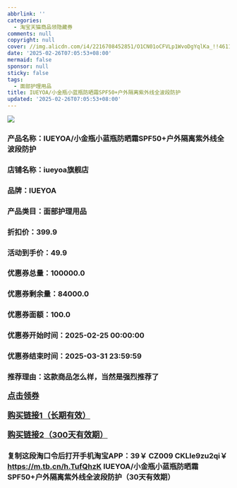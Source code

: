 ```yaml
---
abbrlink: ''
categories:
  - 淘宝天猫商品领隐藏券
comments: null
copyright: null
cover: //img.alicdn.com/i4/2216708452851/O1CN01oCFVLp1WvoDgYqlKa_!!4611686018427384307-0-item_pic.jpg
date: '2025-02-26T07:05:53+08:00'
mermaid: false
sponsor: null
sticky: false
tags:
  - 面部护理用品
title: IUEYOA/小金瓶小蓝瓶防晒霜SPF50+户外隔离紫外线全波段防护
updated: '2025-02-26T07:05:53+08:00'
--- 
```


![](//img.alicdn.com/i4/2216708452851/O1CN01oCFVLp1WvoDgYqlKa_!!4611686018427384307-0-item_pic.jpg)

### 产品名称：IUEYOA/小金瓶小蓝瓶防晒霜SPF50+户外隔离紫外线全波段防护
### 店铺名称：iueyoa旗舰店
### 品牌：IUEYOA
### 产品类目：面部护理用品
### 折扣价：399.9
### 活动到手价：49.9
### 优惠券总量：100000.0
### 优惠券剩余量：84000.0
### 优惠券面额：100.0
### 优惠券开始时间：2025-02-25 00:00:00	
### 优惠券结束时间：2025-03-31 23:59:59	
### 推荐理由：这款商品怎么样，当然是强烈推荐了

<p style="font-size: 18px; font-weight: bold;">
  <a href="https://uland.taobao.com/coupon/edetail?e=E6WqDWsnRemlhHvvyUNXZfh8CuWt5YH5OVuOuRD5gLJMmdsrkidbOWBzzpT26idJoLk%2BOzOlbACR0opnPqS3a3SvgO%2FD9Lh1DOsaTy8SCypMfbrtVj7OVfL81UqANGjDbK5tZZw%2BGMLyMW3eIAWKRa6LeGhgJY%2B%2F7NjcxRIBfQbVM%2Fe4LpP7Oq9ple94x%2FzCMxsQ6yc5MxGiDxkCisfK%2FBys3sPrR9YQl9JUUlFRIV%2BKKoz%2FahSTdjW6CW2SaWtRHsHfkY5nVlAaQcAM%2Fbtha%2FVFRdYYivihrJet%2BqUVTr96yT1iTBrcQH9UOeI3c89pIw1HptOkAICxfCnjenKqnEwNBUbTsArs&traceId=21665f9817407225954674899d132c&union_lens=lensId%3AOPT%401740722605%402132ee7f_0d95_1954b270ec1_321e%4001%40eyJmbG9vcklkIjo3MzM1NH0ie" target="_blank">点击领券</a>
</p>
<p style="font-size: 18px; font-weight: bold;">
  <a href="https://s.click.taobao.com/t?e=m%3D2%26s%3DwPKzcs98V3tw4vFB6t2Z2ueEDrYVVa64K7Vc7tFgwiHjf2vlNIV67kyLuerTQxoGUQTSx8a5hQf3ID%2FV1RqsF4wnCJeELi4I%2FIEn%2BS1IjHAB0ghlTd7WlZVm%2FOAUUFw71qrpxiwMoCNxc1AtbZGVS3f27SS5HLzLVg4T2Er%2FoFvNEPXytV9ALoS4zvCRUrquSRMika4nOFTZHbpElY%2BLWhTXPeUu%2BB1ymRhiOLUmd4AOEzP9CJFljxuM33W9jfUa2eB7OGfxKlNP7qa1tU3ZgS3jKrSQZrKg2Ri9Bm4jDHegZ4hAvgWL0eJi9%2FYKZvsbhJKX%2BlgcWwchhQs2DjqgEA%3D%3D" target="_blank">购买链接1（长期有效）</a>
</p>
<p style="font-size: 18px; font-weight: bold;">
  <a href="https://s.click.taobao.com/1ApLRYs" target="_blank">购买链接2（300天有效期）</a>
</p>

### 复制这段淘口令后打开手机淘宝APP：39￥ CZ009 CKLle9zu2qi￥ https://m.tb.cn/h.TufQhzK  IUEYOA/小金瓶小蓝瓶防晒霜SPF50+户外隔离紫外线全波段防护（30天有效期）
